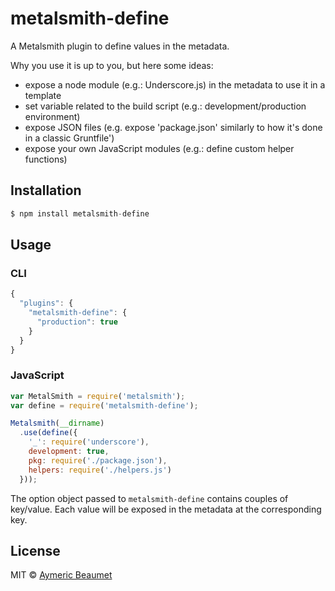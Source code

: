 # metalsmith-define

A Metalsmith plugin to define values in the metadata.

Why you use it is up to you, but here some ideas:
- expose a node module (e.g.: Underscore.js) in the metadata to use it in a
  template
- set variable related to the build script (e.g.: development/production
  environment)
- expose JSON files (e.g. expose 'package.json' similarly to how it's done in a
  classic Gruntfile')
- expose your own JavaScript modules (e.g.: define custom helper functions)

## Installation

```javascript
$ npm install metalsmith-define
```

## Usage

### CLI

```javascript
{
  "plugins": {
    "metalsmith-define": {
      "production": true
    }
  }
}
```

### JavaScript

```javascript
var MetalSmith = require('metalsmith');
var define = require('metalsmith-define');

Metalsmith(__dirname)
  .use(define({
    '_': require('underscore'),
    development: true,
    pkg: require('./package.json'),
    helpers: require('./helpers.js')
  }));
```

The option object passed to `metalsmith-define` contains couples of key/value.
Each value will be exposed in the metadata at the corresponding key.

## License

MIT © [Aymeric Beaumet](http://beaumet.me)
